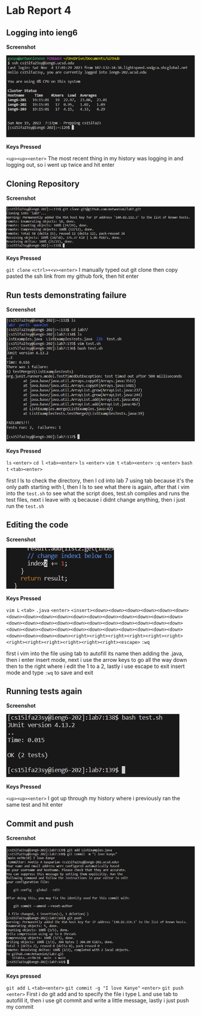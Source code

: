 # Lab Report 4


## Logging into ieng6

**Screenshot**

![image](https://raw.githubusercontent.com/AntwonioG/cse15l-lab-reports/main/screenshots/lab4image%20(1).png)

**Keys Pressed**

`<up><up><enter>`
The most recent thing in my history was logging in and logging out, so i went up twice and hit enter

## Cloning Repository

**Screenshot**

![image](https://raw.githubusercontent.com/AntwonioG/cse15l-lab-reports/main/screenshots/lab4image%20(2).png)

**Keys Pressed**

`git clone` `<ctrl>+<v><enter>`
I manually typed out git clone then copy pasted the ssh link from my github fork, then hit enter

## Run tests demonstrating failure

**Screenshot**

![image](https://raw.githubusercontent.com/AntwonioG/cse15l-lab-reports/main/screenshots/lab4image%20(3).png)


**Keys Pressed**

`ls` `<enter>` `cd l` `<tab><enter>` `ls` `<enter>` `vim t` `<tab><enter>` `:q` `<enter>` `bash t` `<tab><enter>`

first I ls to check the directory, then I cd into lab 7 using tab because it's the only path starting with l, then I ls to see what there is again, after that i vim into the `test.sh` to see what the script does, test.sh compiles and runs the test files, next i leave with :q because i didnt change anything, then i just run the `test.sh`

## Editing the code

**Screenshot**

![image](https://raw.githubusercontent.com/AntwonioG/cse15l-lab-reports/main/screenshots/lab4image%20(4).png)

**Keys Pressed**

`vim L` `<tab>` `.java` `<enter>` `<insert><down><down><down><down><down><down><down><down><down><down><down><down><down><down><down><down><down><down><down><down><down><down><down><down><down><down><down><down><down><down><down><down><down><down><down><down><down><down><down><down><down><down><down><right><right><right><right><right><right><right><right><right><right><right><right><escape>` `:wq`

first i vim into the file using tab to autofill its name then adding the .java, then i enter insert mode, next i use the arrow keys to go all the way down then to the right where i edit the 1 to a 2, lastly i use escape to exit insert mode and type `:wq` to save and exit

## Running tests again

**Screenshot**

![image](https://raw.githubusercontent.com/AntwonioG/cse15l-lab-reports/main/screenshots/lab4image%20(5).png)

**Keys Pressed**

`<up><up><enter>`
I got up through my history where i previously ran the same test and hit enter

## Commit and push

**Screenshot**

![image](https://raw.githubusercontent.com/AntwonioG/cse15l-lab-reports/main/screenshots/lab4image%20(6).png)

**Keys pressed**

`git add L` `<tab><enter>` `git commit -g "I love Kanye"` `<enter>` `git push` `<enter>`
First i do git add and to specify the file i type L and use tab to autofill it, then i use git commit and write a little message, lastly i just push my commit

